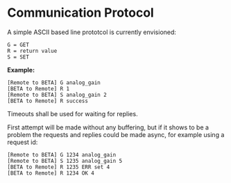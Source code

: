 # Communication Protocol
A simple ASCII based line prototcol is currently envisioned:

```
G = GET
R = return value
S = SET
```

**Example:**

```
[Remote to BETA] G analog_gain
[BETA to Remote] R 1
[Remote to BETA] S analog_gain 2
[BETA to Remote] R success
```


Timeouts shall be used for waiting for replies.

First attempt will be made without any buffering, but if it shows to be a problem the requests and replies could be made async,
for example using a request id:

```
[Remote to BETA] G 1234 analog_gain
[Remote to BETA] S 1235 analog_gain 5
[BETA to Remote] R 1235 ERR set 4
[BETA to Remote] R 1234 OK 4
```
